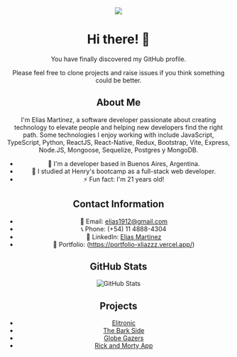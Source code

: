 <div align="center">

<img src="https://programacionparatodossite.files.wordpress.com/2016/03/image.gif"/>

# Hi there! 👋

You have finally discovered my GitHub profile. 

Please feel free to clone projects and raise issues if you think something could be better.

</div>

<div align="center">

## About Me

I'm Elias Martinez, a software developer passionate about creating technology to elevate people and helping new developers find the right path. Some technologies I enjoy working with include JavaScript, TypeScript, Python, ReactJS, React-Native, Redux, Bootstrap, Vite, Express, Node.JS, Mongoose, Sequelize, Postgres y MongoDB.

- 🔭 I'm a developer based in Buenos Aires, Argentina.
- 🌱 I studied at Henry's bootcamp as a full-stack web developer.
- ⚡ Fun fact: I'm 21 years old!

</div>

<div align="center">

## Contact Information

- 📧 Email: elias1912@gmail.com
- 📞 Phone: (+54) 11 4888-4304
- 💼 LinkedIn: [Elias Martinez](https://www.linkedin.com/in/elias-martinez-040980246/)
- 🚀 Portfolio: (https://portfolio-xliazzz.vercel.app/)

</div>

<div align="center">

## GitHub Stats

![GitHub Stats](https://github-readme-stats.vercel.app/api?username=xliazzz&show_icons=true)

</div>

<div align="center">

## Projects


- [Elitronic](https://elitronic.vercel.app/)
- [The Bark Side](https://the-bark-side-xliazzz.vercel.app/)
- [Globe Gazers](https://pi-countries-front-phi.vercel.app/)
- [Rick and Morty App](https://rickandmorty-xliazzz.vercel.app/)

</div>
